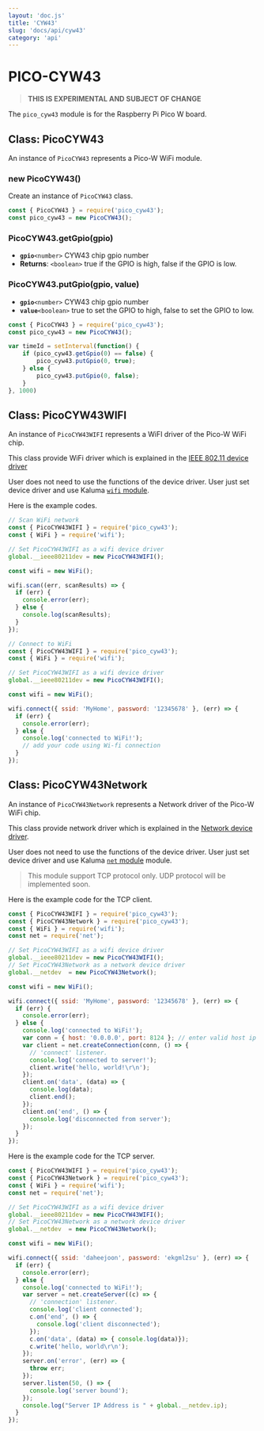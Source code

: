 ```yaml
---
layout: 'doc.js'
title: 'CYW43'
slug: 'docs/api/cyw43'
category: 'api'
---
```


# PICO-CYW43

> **THIS IS EXPERIMENTAL AND SUBJECT OF CHANGE**

The `pico_cyw43` module is for the Raspberry Pi Pico W board.

## Class: PicoCYW43

An instance of `PicoCYW43` represents a Pico-W WiFi module.

### new PicoCYW43()

Create an instance of `PicoCYW43` class.

```javascript
const { PicoCYW43 } = require('pico_cyw43');
const pico_cyw43 = new PicoCYW43();
```

### PicoCYW43.getGpio(gpio)
- **`gpio`**`<number>` CYW43 chip gpio number
- **Returns**: `<boolean>` true if the GPIO is high, false if the GPIO is low.

### PicoCYW43.putGpio(gpio, value)
- **`gpio`**`<number>` CYW43 chip gpio number
- **`value`**`<boolean>` true to set the GPIO to high, false to set the GPIO to low.

```javascript
const { PicoCYW43 } = require('pico_cyw43');
const pico_cyw43 = new PicoCYW43();

var timeId = setInterval(function() {
    if (pico_cyw43.getGpio(0) == false) {
        pico_cyw43.putGpio(0, true);
    } else {
        pico_cyw43.putGpio(0, false);
    }
}, 1000)
```

## Class: PicoCYW43WIFI

An instance of `PicoCYW43WIFI` represents a WiFI driver of the Pico-W WiFi chip.

This class provide WiFi driver which is explained in the [IEEE 802.11 device driver](/docs/api/device-driver/#ieee-80211-dev)

User does not need to use the functions of the device driver. User just set device driver and use Kaluma [`wifi` module](/docs/api/wifi).

Here is the example codes.

```javascript
// Scan WiFi network
const { PicoCYW43WIFI } = require('pico_cyw43');
const { WiFi } = require('wifi');

// Set PicoCYW43WIFI as a wifi device driver
global.__ieee80211dev = new PicoCYW43WIFI();

const wifi = new WiFi();

wifi.scan((err, scanResults) => {
  if (err) {
    console.error(err);
  } else {
    console.log(scanResults);
  }
});
```

```javascript
// Connect to WiFi
const { PicoCYW43WIFI } = require('pico_cyw43');
const { WiFi } = require('wifi');

// Set PicoCYW43WIFI as a wifi device driver
global.__ieee80211dev = new PicoCYW43WIFI();

const wifi = new WiFi();

wifi.connect({ ssid: 'MyHome', password: '12345678' }, (err) => {
  if (err) {
    console.error(err);
  } else {
    console.log('connected to WiFi!');
    // add your code using Wi-fi connection
  }
});
```

## Class: PicoCYW43Network

An instance of `PicoCYW43Network` represents a Network driver of the Pico-W WiFi chip.

This class provide network driver which is explained in the [Network device driver](/docs/api/device-driver).

User does not need to use the functions of the device driver. User just set device driver and use Kaluma [`net` module](/docs/api/net) module.

> This module support TCP protocol only. UDP protocol will be implemented soon.

Here is the example code for the TCP client.

```javascript
const { PicoCYW43WIFI } = require('pico_cyw43');
const { PicoCYW43Network } = require('pico_cyw43');
const { WiFi } = require('wifi');
const net = require('net');

// Set PicoCYW43WIFI as a wifi device driver
global.__ieee80211dev = new PicoCYW43WIFI();
// Set PicoCYW43Network as a network device driver
global.__netdev  = new PicoCYW43Network();

const wifi = new WiFi();

wifi.connect({ ssid: 'MyHome', password: '12345678' }, (err) => {
  if (err) {
    console.error(err);
  } else {
    console.log('connected to WiFi!');
    var conn = { host: '0.0.0.0', port: 8124 }; // enter valid host ip
    var client = net.createConnection(conn, () => {
      // 'connect' listener.
      console.log('connected to server!');
      client.write('hello, world!\r\n');
    });
    client.on('data', (data) => {
      console.log(data);
      client.end();
    });
    client.on('end', () => {
      console.log('disconnected from server');
    });
  }
});

```

Here is the example code for the TCP server.

```javascript
const { PicoCYW43WIFI } = require('pico_cyw43');
const { PicoCYW43Network } = require('pico_cyw43');
const { WiFi } = require('wifi');
const net = require('net');

// Set PicoCYW43WIFI as a wifi device driver
global.__ieee80211dev = new PicoCYW43WIFI();
// Set PicoCYW43Network as a network device driver
global.__netdev  = new PicoCYW43Network();

const wifi = new WiFi();

wifi.connect({ ssid: 'daheejoon', password: 'ekgml2su' }, (err) => {
  if (err) {
    console.error(err);
  } else {
    console.log('connected to WiFi!');
    var server = net.createServer((c) => {
      // 'connection' listener.
      console.log('client connected');
      c.on('end', () => {
        console.log('client disconnected');
      });
      c.on('data', (data) => { console.log(data)});
      c.write('hello, world\r\n');
    });
    server.on('error', (err) => {
      throw err;
    });
    server.listen(50, () => {
      console.log('server bound');
    });
    console.log("Server IP Address is " + global.__netdev.ip);
  }
});
```